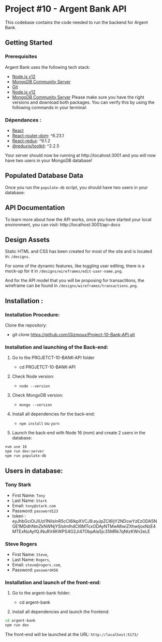 # Project #10 - Argent Bank API

This codebase contains the code needed to run the backend for Argent Bank.

## Getting Started

### Prerequisites

Argent Bank uses the following tech stack:

- [Node.js v12](https://nodejs.org/en/)
- [MongoDB Community Server](https://www.mongodb.com/try/download/community)
- [Git](https://git-scm.com)
- [Node.js v12](https://nodejs.org/en/)
- [MongoDB Community Server](https://www.mongodb.com/try/download/community)
  Please make sure you have the right versions and download both packages. You can verify this by using the following commands in your terminal:

### Dépendances :

- [React](https://reactjs.org)
- [React-router-dom](https://reactrouter.com/): ^6.23.1
- [React-redux](https://react-redux.js.org/): ^9.1.2
- [@reduxjs/toolkit](https://redux-toolkit.js.org/): ^2.2.5

Your server should now be running at http://locahost:3001 and you will now have two users in your MongoDB database!

## Populated Database Data

Once you run the `populate-db` script, you should have two users in your database:

## API Documentation

To learn more about how the API works, once you have started your local environment, you can visit: http://localhost:3001/api-docs

## Design Assets

Static HTML and CSS has been created for most of the site and is located in: `/designs`.

For some of the dynamic features, like toggling user editing, there is a mock-up for it in `/designs/wireframes/edit-user-name.png`.

And for the API model that you will be proposing for transactitons, the wireframe can be found in `/designs/wireframes/transactions.png`.

## Installation :

### Installation Procedure:

Clone the repository:

- git clone https://github.com/Gizmoux/Project-10-Bank-API.git

### Installation and launching of the Back-end:

1. Go to the PROJETCT-10-BANK-API folder
   - cd PROJETCT-10-BANK-API
2. Check Node version:

   - `node --version`

3. Check MongoDB version:

   - `mongo --version`

4. Install all dependencies for the back-end:

   - `npm install` ou `yarn`

5. Launch the back-end with Node 16 (nvm) and create 2 users in the database:

```bash
nvm use 16
npm run dev:server
npm run populate-db
```

## Users in database:

### Tony Stark

- First Name: `Tony`
- Last Name: `Stark`
- Email: `tony@stark.com`
- Password: `password123`
- token : eyJhbGciOiJIUzI1NiIsInR5cCI6IkpXVCJ9.eyJpZCI6IjY2NDcwYzEzODA5NGE1MDdhNmZkNWNjYSIsImlhdCI6MTcxODAyNTMwMiwiZXhwIjoxNzE4MTExNzAyfQ.iNuRV4KWPS4G2Ji47ObpAla5jc35MRk7qNtzKWn2eLE

### Steve Rogers

- First Name: `Steve`,
- Last Name: `Rogers`,
- Email: `steve@rogers.com`,
- Password: `password456`

### Installation and launch of the front-end:

1. Go to the argent-bank folder:

   - cd argent-bank

2. Install all dependencies and launch the frontend:

```bash
cd argent-bank
npm run dev
```

The front-end will be launched at the URL:
`http://localhost:5173/`
